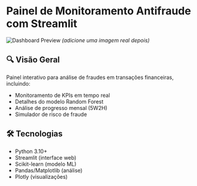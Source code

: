 # Painel de Monitoramento Antifraude com Streamlit

![Dashboard Preview](https://via.placeholder.com/800x400?text=Preview+do+Painel) *(adicione uma imagem real depois)*

## 🔍 Visão Geral
Painel interativo para análise de fraudes em transações financeiras, incluindo:
- Monitoramento de KPIs em tempo real
- Detalhes do modelo Random Forest
- Análise de progresso mensal (5W2H)
- Simulador de risco de fraude

## 🛠 Tecnologias
- Python 3.10+
- Streamlit (interface web)
- Scikit-learn (modelo ML)
- Pandas/Matplotlib (análise)
- Plotly (visualizações)

